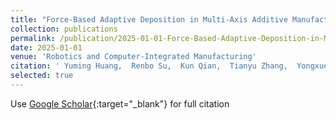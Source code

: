 ```yaml
---
title: "Force-Based Adaptive Deposition in Multi-Axis Additive Manufacturing: Low Porosity for Enhanced Strength"
collection: publications
permalink: /publication/2025-01-01-Force-Based-Adaptive-Deposition-in-Multi-Axis-Additive-Manufacturing-Low-Porosity-for-Enhanced-Strength
date: 2025-01-01
venue: 'Robotics and Computer-Integrated Manufacturing'
citation: ' Yuming Huang,  Renbo Su,  Kun Qian,  Tianyu Zhang,  Yongxue Chen,  Tao Liu,  Guoxin Fang,  Weiming Wang,  Charlie Wang, &quot;Force-Based Adaptive Deposition in Multi-Axis Additive Manufacturing: Low Porosity for Enhanced Strength.&quot; Robotics and Computer-Integrated Manufacturing, 2025.'
selected: true 
---
```

Use [Google Scholar](https://scholar.google.com/scholar?q=Force+Based+Adaptive+Deposition+in+Multi+Axis+Additive+Manufacturing:+Low+Porosity+for+Enhanced+Strength){:target="_blank"} for full citation